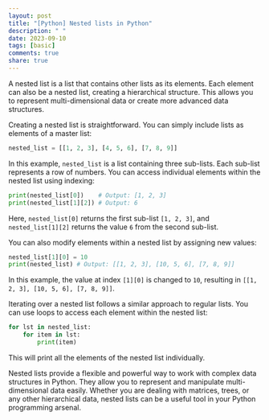 ```yaml
---
layout: post
title: "[Python] Nested lists in Python"
description: " "
date: 2023-09-10
tags: [basic]
comments: true
share: true
---
```


A nested list is a list that contains other lists as its elements. Each element can also be a nested list, creating a hierarchical structure. This allows you to represent multi-dimensional data or create more advanced data structures.

Creating a nested list is straightforward. You can simply include lists as elements of a master list:

```python
nested_list = [[1, 2, 3], [4, 5, 6], [7, 8, 9]]
```

In this example, `nested_list` is a list containing three sub-lists. Each sub-list represents a row of numbers. You can access individual elements within the nested list using indexing:

```python
print(nested_list[0])    # Output: [1, 2, 3]
print(nested_list[1][2]) # Output: 6
```

Here, `nested_list[0]` returns the first sub-list `[1, 2, 3]`, and `nested_list[1][2]` returns the value `6` from the second sub-list.

You can also modify elements within a nested list by assigning new values:

```python
nested_list[1][0] = 10
print(nested_list) # Output: [[1, 2, 3], [10, 5, 6], [7, 8, 9]]
```

In this example, the value at index `[1][0]` is changed to `10`, resulting in `[[1, 2, 3], [10, 5, 6], [7, 8, 9]]`.

Iterating over a nested list follows a similar approach to regular lists. You can use loops to access each element within the nested list:

```python
for lst in nested_list:
    for item in lst:
        print(item)
```

This will print all the elements of the nested list individually.

Nested lists provide a flexible and powerful way to work with complex data structures in Python. They allow you to represent and manipulate multi-dimensional data easily. Whether you are dealing with matrices, trees, or any other hierarchical data, nested lists can be a useful tool in your Python programming arsenal.
